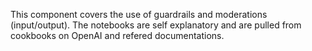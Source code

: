 This component covers the use of guardrails and moderations (input/output). The notebooks are self explanatory and are pulled from cookbooks on OpenAI and refered documentations.